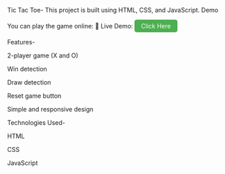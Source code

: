 Tic Tac Toe-
This project is built using HTML, CSS, and JavaScript.
Demo

You can play the game online:
🔹 Live Demo: 
<a href="https://sonamsrivastava555.github.io/Tic-Tac-/" 
   target="_blank" 
   style="display:inline-block; background-color:#4CAF50; color:white; padding:6px 15px; text-decoration:none; border-radius:5px;">
  Click Here
</a>


Features-

2-player game (X and O)

Win detection

Draw detection

Reset game button

Simple and responsive design

Technologies Used-

HTML

CSS

JavaScript
